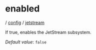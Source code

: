 # enabled

/ [config](/ref/config/index.md) / [jetstream](/ref/config/config/jetstream/index.md)

If true, enables the JetStream subsystem.

_Default value_: `false`
